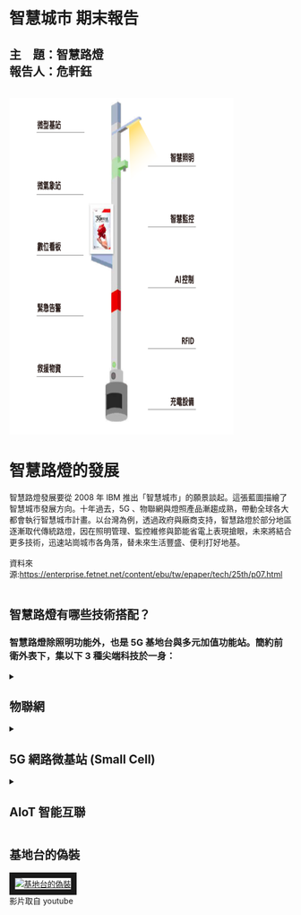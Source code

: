 # 智慧城市 期末報告
## 主　題：智慧路燈<br>報告人：危軒鈺<br>
<br>

<img src="https://github.com/Hsuanyu311/school11302/blob/main/%E6%99%BA%E6%85%A7%E8%B7%AF%E7%87%88%E5%A0%B1%E5%91%8A/image1.png" width="400" height="600">


# 智慧路燈的發展
智慧路燈發展要從 2008 年 IBM 推出「智慧城市」的願景談起。這張藍圖描繪了智慧城市發展方向。十年過去，5G 、物聯網與燈照產品漸趨成熟，帶動全球各大都會執行智慧城市計畫。以台灣為例，透過政府與廠商支持，智慧路燈於部分地區逐漸取代傳統路燈，因在照明管理、監控維修與節能省電上表現搶眼，未來將結合更多技術，迅速站崗城市各角落，替未來生活豐盛、便利打好地基。
<br><br>資料來源:https://enterprise.fetnet.net/content/ebu/tw/epaper/tech/25th/p07.html<br><br>


## 智慧路燈有哪些技術搭配？
### 智慧路燈除照明功能外，也是 5G 基地台與多元加值功能站。簡約前衛外表下，集以下 3 種尖端科技於一身：

<details>
<summary>

## 物聯網

</summary>

### NB-IoT LED 路燈置入感測器、控制器與通訊模組後，可透過物聯網收發指令。在物聯網技術中，尤其以 LPWAN ( Low-Power Wide-Area Network，低功率網域網路) 中的 NB-IoT ( Narrow Band Internet of Things，窄帶物聯網) 傳輸距離遠、覆蓋率廣、穿透力強、資料不易掉包等特色， 最適合擔任智慧路燈的連結平台。

</details>
<details>
<summary>

## 5G 網路微基站 (Small Cell)

</summary>

### 5G 時代來臨，微基站將扮演不可或缺的角色。5G 雖然高速、低延遲，但需要廣設基地台來提升訊號覆蓋率。目前架設在私人建物中的 4G 基地台層引起不少疑慮，若未來將微型基站架在無處不見的智慧路燈上，更能提供安心與便捷的網路服務。

</details>
<details>
<summary>

## AIoT 智能互聯

</summary>

### AIoT 就是人工智慧 (AI) 加上物聯網 (IoT) 的技術。AIoT 智慧路燈透過感測器收集大量數據，經過不斷分析、學習，一方面可依照環境光線自動調節亮度，一方面也可以匯集交通流量、停車資訊，將分析結果與建議提供給市民與相關單位參考。


</details>

## 基地台的偽裝
<a href="http://www.youtube.com/watch?feature=player_embedded&v=TclvuuvRyiQ" target="_blank"><img src="http://img.youtube.com/vi/TclvuuvRyiQ/0.jpg" 
alt="基地台的偽裝" width="400" height="250" border="10" /></a>
<br>影片取自 youtube
